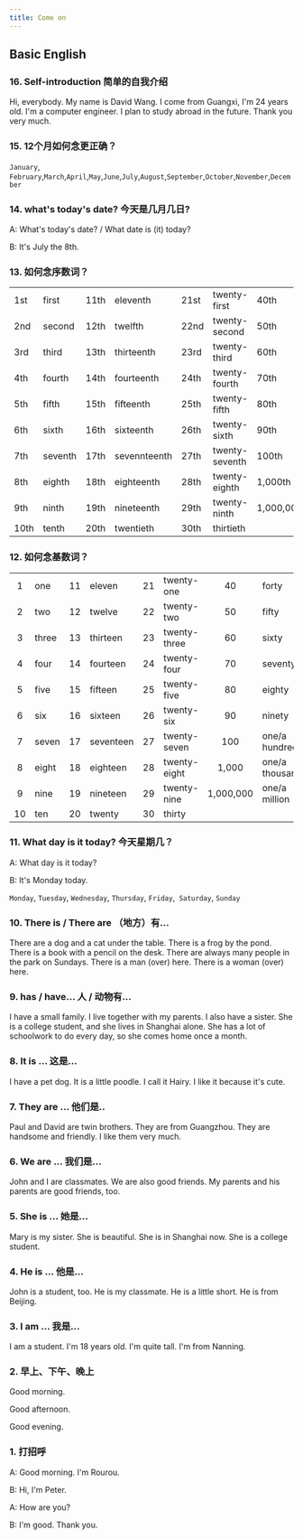 ```yaml
---
title: Come on
---
```

## Basic English

### 16. Self-introduction 简单的自我介绍

Hi, everybody. My name is David Wang. I come from Guangxi, I'm 24 years old. I'm a computer engineer. I plan to study abroad in the future. Thank you very much.

### 15. 12个月如何念更正确？

`January`, `February`,`March`,`April`,`May`,`June`,`July`,`August`,`September`,`October`,`November`,`December`

### 14. what's today's date? 今天是几月几日?

A: What's today's date? / What date is (it) today?

B: It's July the 8th.

### 13. 如何念序数词？

|      |         |      |              |      |                |             |                |
| ---- | ------- | ---- | ------------ | ---- | -------------- | ----------- | -------------- |
| 1st  | first   | 11th | eleventh     | 21st | twenty-first   | 40th        | fortieth       |
| 2nd  | second  | 12th | twelfth      | 22nd | twenty-second  | 50th        | fiftieth       |
| 3rd  | third   | 13th | thirteenth   | 23rd | twenty-third   | 60th        | sixtieth       |
| 4th  | fourth  | 14th | fourteenth   | 24th | twenty-fourth  | 70th        | seventieth     |
| 5th  | fifth   | 15th | fifteenth    | 25th | twenty-fifth   | 80th        | eightieth      |
| 6th  | sixth   | 16th | sixteenth    | 26th | twenty-sixth   | 90th        | ninetieth      |
| 7th  | seventh | 17th | sevennteenth | 27th | twenty-seventh | 100th       | one hundredth  |
| 8th  | eighth  | 18th | eighteenth   | 28th | twenty-eighth  | 1,000th     | one thousandth |
| 9th  | ninth   | 19th | nineteenth   | 29th | twenty-ninth   | 1,000,000th | one millionth  |
| 10th | tenth   | 20th | twentieth    | 30th | thirtieth      |             |                |

### 12. 如何念基数词？

|      |       |      |           |      |              |           |                |
| :--: | ----- | :--: | --------- | :--: | ------------ | :-------: | -------------- |
|  1   | one   |  11  | eleven    |  21  | twenty-one   |    40     | forty          |
|  2   | two   |  12  | twelve    |  22  | twenty-two   |    50     | fifty          |
|  3   | three |  13  | thirteen  |  23  | twenty-three |    60     | sixty          |
|  4   | four  |  14  | fourteen  |  24  | twenty-four  |    70     | seventy        |
|  5   | five  |  15  | fifteen   |  25  | twenty-five  |    80     | eighty         |
|  6   | six   |  16  | sixteen   |  26  | twenty-six   |    90     | ninety         |
|  7   | seven |  17  | seventeen |  27  | twenty-seven |    100    | one/a hundred  |
|  8   | eight |  18  | eighteen  |  28  | twenty-eight |   1,000   | one/a thousand |
|  9   | nine  |  19  | nineteen  |  29  | twenty-nine  | 1,000,000 | one/a million  |
|  10  | ten   |  20  | twenty    |  30  | thirty       |           |                |

### 11. What day is it today?  今天星期几？

A: What day is it today?

B: It's Monday today.

`Monday`, `Tuesday`, `Wednesday`, `Thursday`, `Friday`,` Saturday`, `Sunday`

### 10. There is / There are （地方）有...

There are a dog and a cat under the table. There is a frog by the pond. There is a book with a pencil on the desk. There are always many people in the park on Sundays. There is a man (over) here. There is a woman (over) here.

### 9. has / have... 人 / 动物有...

I have a small family. I live together with my parents. I also have a sister. She is a college student, and she lives in Shanghai alone. She has a lot of schoolwork to do every day, so she comes home once a month.

### 8. It is ... 这是...

I have a pet dog. It is a little poodle. I call it Hairy. I like it because it's cute.


### 7. They are ... 他们是..

Paul and David are twin brothers. They are from Guangzhou. They are handsome and friendly. I like them very much.


### 6. We are ... 我们是...

John and I are classmates. We are also good friends. My parents and his parents are good friends, too.


### 5. She is ... 她是...

Mary is my sister. She is beautiful. She is in Shanghai now. She is a college student.


### 4. He is ... 他是...

John is a student, too. He is my classmate. He is a little short. He is from Beijing.


### 3. I am ... 我是...

I am a student. I'm 18 years old. I'm quite tall. I'm from Nanning.


### 2. 早上、下午、晚上

Good morning.

Good afternoon.

Good evening.


### 1. 打招呼

A: Good morning. I'm Rourou.

B: Hi, I'm Peter.

A: How are you?

B: I'm good. Thank you.

